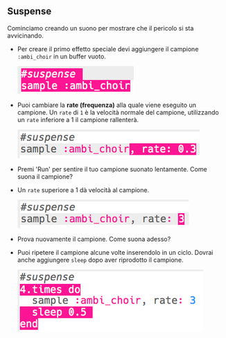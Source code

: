 ## Suspense

Cominciamo creando un suono per mostrare che il pericolo si sta avvicinando.

+ Per creare il primo effetto speciale devi aggiungere il campione `:ambi_choir` in un buffer vuoto.
    
    ![screenshot](images/effects-suspense-sample.png)

+ Puoi cambiare la **rate (frequenza)** alla quale viene eseguito un campione. Un `rate` di `1` è la velocità normale del campione, utilizzando un `rate` inferiore a 1 il campione rallenterà.
    
    ![screenshot](images/effects-suspense-rate-low.png)

+ Premi 'Run' per sentire il tuo campione suonato lentamente. Come suona il campione?

+ Un `rate` superiore a 1 dà velocità al campione.
    
    ![screenshot](images/effects-suspense-rate-high.png)

+ Prova nuovamente il campione. Come suona adesso?

+ Puoi ripetere il campione alcune volte inserendolo in un ciclo. Dovrai anche aggiungere `sleep` dopo aver riprodotto il campione.
    
    ![screenshot](images/effects-suspense-repeat.png)